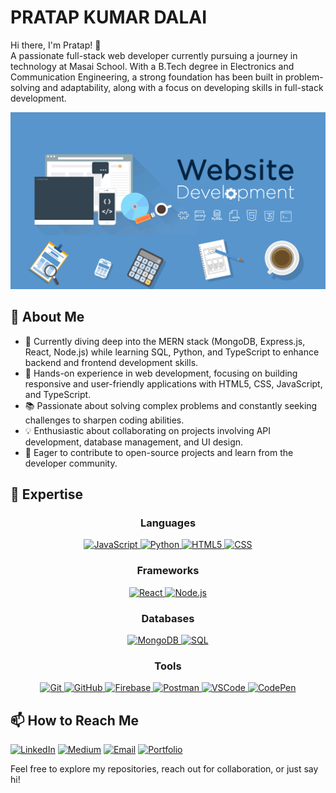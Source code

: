 # PRATAP KUMAR DALAI

Hi there, I'm Pratap! 👋  
A passionate full-stack web developer currently pursuing a journey in technology at Masai School. With a B.Tech degree in Electronics and Communication Engineering, a strong foundation has been built in problem-solving and adaptability, along with a focus on developing skills in full-stack development.

![My Screenshot](./assets/243078834-72903324-cf57-4e90-80a6-ed3c9734e0ed.gif)

## 🚀 About Me
- 🌱 Currently diving deep into the MERN stack (MongoDB, Express.js, React, Node.js) while learning SQL, Python, and TypeScript to enhance backend and frontend development skills.
- 💼 Hands-on experience in web development, focusing on building responsive and user-friendly applications with HTML5, CSS, JavaScript, and TypeScript.
- 📚 Passionate about solving complex problems and constantly seeking challenges to sharpen coding abilities.
- 💡 Enthusiastic about collaborating on projects involving API development, database management, and UI design.
- 🤝 Eager to contribute to open-source projects and learn from the developer community.


## 🔭 Expertise

### <p align="center">Languages</p>
<p align="center">
  <a href="https://skillicons.dev" title="JavaScript">
    <img src="https://skillicons.dev/icons?i=js" alt="JavaScript" />
  </a>
  <a href="https://skillicons.dev" title="Python">
    <img src="https://skillicons.dev/icons?i=python" alt="Python" />
  </a>
  <a href="https://skillicons.dev" title="HTML5">
    <img src="https://skillicons.dev/icons?i=html" alt="HTML5" />
  </a>
  <a href="https://skillicons.dev" title="CSS">
    <img src="https://skillicons.dev/icons?i=css" alt="CSS" />
  </a>
</p>

### <p align="center">Frameworks</p>
<p align="center">
  <a href="https://skillicons.dev" title="React">
    <img src="https://skillicons.dev/icons?i=react" alt="React" />
  </a>
  <a href="https://skillicons.dev" title="Node.js">
    <img src="https://skillicons.dev/icons?i=nodejs" alt="Node.js" />
  </a>
</p>

### <p align="center">Databases</p>
<p align="center">
  <a href="https://skillicons.dev" title="MongoDB">
    <img src="https://skillicons.dev/icons?i=mongodb" alt="MongoDB" />
  </a>
  <a href="https://skillicons.dev" title="SQL">
    <img src="https://skillicons.dev/icons?i=mysql" alt="SQL" />
  </a>
</p>

### <p align="center">Tools</p>
<p align="center">
  <a href="https://skillicons.dev" title="Git">
    <img src="https://skillicons.dev/icons?i=git" alt="Git" />
  </a>
  <a href="https://skillicons.dev" title="GitHub">
    <img src="https://skillicons.dev/icons?i=github" alt="GitHub" />
  </a>
  <a href="https://skillicons.dev" title="Firebase">
    <img src="https://skillicons.dev/icons?i=firebase" alt="Firebase" />
  </a>
  <a href="https://skillicons.dev" title="Postman">
    <img src="https://skillicons.dev/icons?i=postman" alt="Postman" />
  </a>
  <a href="https://skillicons.dev" title="VSCode">
    <img src="https://skillicons.dev/icons?i=vscode" alt="VSCode" />
  </a>
  <a href="https://skillicons.dev" title="CodePen">
    <img src="https://skillicons.dev/icons?i=codepen" alt="CodePen" />
  </a>
</p>



## 📫 How to Reach Me 
  [![LinkedIn](https://img.shields.io/badge/-LinkedIn-0077B5?style=flat&logo=linkedin&logoColor=white)](https://www.linkedin.com/in/dpratapx) 
  [![Medium](https://img.shields.io/badge/-Medium-00AB6C?style=flat&logo=medium&logoColor=white)](https://medium.com/@dpratap.360) 
  [![Email](https://img.shields.io/badge/-Email-D14836?style=flat&logo=gmail&logoColor=white)](mailto:dpratap.360@gmail.com) 
  [![Portfolio](https://img.shields.io/badge/-Portfolio-4EAA25?style=flat&logo=vercel&logoColor=white)](https://gleeful-tapioca-72c447.netlify.app/)


Feel free to explore my repositories, reach out for collaboration, or just say hi!
